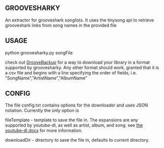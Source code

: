 GROOVESHARKY
------------------

An extractor for grooveshark songlists. It uses the tinysong api to retrieve grooveshark links from song names in the provided file 

USAGE
---------------------------
python groovesharky.py songFile

check out [GrooveBackup](http://groovebackup.com) for a way to download your library in a format supported by groovesharky. Any other format should work, granted that it is a csv file and begins with a line specifying the order of fields, i.e.
"SongName","ArtistName","AlbumName"

CONFIG
---------------------------
The file config.txt contains options for the downloader and uses JSON notation.
Currently the only option is

fileTemplate - template to save the file in. The expansions are any supported by youtube-dl, as well as artist, album, and song. see [the youtube-dl docs](http://rg3.github.io/youtube-dl/documentation.html#d8) for more information.

downloadDir - directory to save the file in, defaults to current directory.